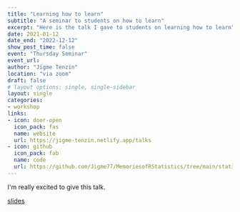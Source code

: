 ```yaml
---
title: "Learning how to learn"
subtitle: "A seminar to students on how to learn"
excerpt: "Here is the talk I gave to students on learning how to learn"
date: 2021-01-12
date_end: "2022-12-12"
show_post_time: false
event: "Thursday Seminar"
event_url: 
author: "Jigme Tenzin"
location: "via zoom"
draft: false
# layout options: single, single-sidebar
layout: single
categories:
- workshop
links:
- icon: door-open
  icon_pack: fas
  name: website
  url: https://jigme-tenzin.netlify.app/talks
- icon: github
  icon_pack: fab
  name: code
  url: https://github.com/Jigme77/MemoriesofRStatistics/tree/main/static/slides/2022-how-to-learn
---
```


I'm really excited to give this talk.

[slides](/slides/2022-how-to-learn/index.html#1)
